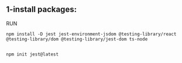 ## 1-install packages:
RUN 
```
npm install -D jest jest-environment-jsdom @testing-library/react @testing-library/dom @testing-library/jest-dom ts-node


npm init jest@latest
